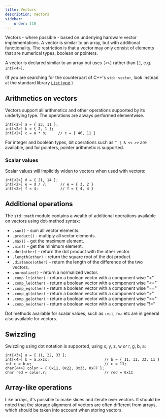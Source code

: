 ```yaml
---
title: Vectors
description: Vectors
sidebar:
    order: 110
---
```


Vectors - where possible - based on underlying hardware vector implementations. A vector is similar to an array, but 
with additional functionality. The restriction is that a vector may only consist of elements that are numerical
types, boolean or pointers.

A vector is declared similar to an array but uses `[<>]` rather than `[]`, e.g. `int[<4>]`.

(If you are searching for the counterpart of C++'s `std::vector`, look instead at the standard
library [`List` type](/references/docs/arrays/#dynamic-arrays-and-lists).)

## Arithmetics on vectors

Vectors support all arithmetics and other operations supported by its underlying type. The operations are
always performed elementwise.

```c3
int[<2>] a = { 23, 11 };
int[<2>] b = { 2, 1 };
int[<2>] c = a * b;     // c = { 46, 11 }
```

For integer and boolean types, bit operations such as `^ | & << >>` are available, and for pointers, pointer arithmetic
is supported.

### Scalar values

Scalar values will implicitly widen to vectors when used with vectors:

```c3
int[<2>] d = { 21, 14 };
int[<2>] e = d / 7;      // e = { 3, 2 }
int[<2>] f = 4;          // f = { 4, 4 }
```

## Additional operations

The `std::math` module contains a wealth of additional operations available on vectors using dot-method syntax:

- `.sum()` - sum all vector elements.
- `.product()` - multiply all vector elements.
- `.max()` - get the maximum element.
- `.min()` - get the minimum element.
- `.dot(other)` - return the dot product with the other vector.
- `.length(other)` - return the square root of the dot product.
- `.distance(other)` - return the length of the difference of the two vectors.
- `.normalize()` - return a normalized vector.
- `.comp_lt(other)` - return a boolean vector with a component wise "<" 
- `.comp_le(other)` - return a boolean vector with a component wise "<="  
- `.comp_eq(other)` - return a boolean vector with a component wise "=="  
- `.comp_gt(other)` - return a boolean vector with a component wise ">"  
- `.comp_ge(other)` - return a boolean vector with a component wise ">="  
- `.comp_ne(other)` - return a boolean vector with a component wise "!="  

Dot methods available for scalar values, such as `ceil`, `fma` etc are in general also available for vectors.

## Swizzling

Swizzling using dot notation is supported, using x, y, z, w *or* r, g, b, a:

```c3
int[<3>] a = { 11, 22, 33 };
int[<4>] b = a.xxzx;                         // b = { 11, 11, 33, 11 }
int c = b.w;                                 // c = 11;
char[<4>] color = { 0x11, 0x22, 0x33, 0xFF };
char red = color.r;                          // red = 0x11
```

## Array-like operations

Like arrays, it's possible to make slices and iterate over vectors. It should be noted that the storage alignment of
vectors are often different from arrays, which should be taken into account when storing vectors.